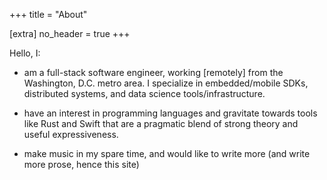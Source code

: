 +++
title = "About"

[extra]
no_header = true
+++

Hello, I:

- am a full-stack software engineer, working [remotely] from the Washington, D.C. metro area. I
specialize in embedded/mobile SDKs, distributed systems, and data science tools/infrastructure.

- have an interest in programming languages and gravitate towards tools like Rust and Swift
that are a pragmatic blend of strong theory and useful expressiveness.

- make music in my spare time, and would like to write more (and write more prose, hence this site)
